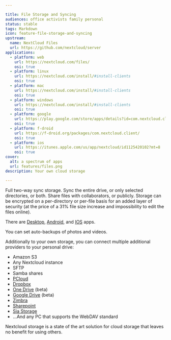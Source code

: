 ```yaml
---

title: File Storage and Syncing
audiences: office activists family personal
status: stable
tags: Markdown
icon: feature-file-storage-and-syncing
upstream: 
  name: NextCloud Files
  url: https://github.com/nextcloud/server
applications:
  - platform: web
    url: https://nextcloud.com/files/
    osi: true
  - platform: linux
    url: https://nextcloud.com/install/#install-clients
    osi: true
  - platform: mac
    url: https://nextcloud.com/install/#install-clients
    osi: true
  - platform: windows
    url: https://nextcloud.com/install/#install-clients
    osi: true
  - platform: google
    url: https://play.google.com/store/apps/details?id=com.nextcloud.client  
    osi: true
  - platform: f-droid
    url: https://f-droid.org/packages/com.nextcloud.client/
    osi: true
  - platform: ios
    url: https://itunes.apple.com/us/app/nextcloud/id1125420102?mt=8
    osi: true
cover: 
  alt: a spectrum of apps
  url: features/files.png
description: Your own cloud storage

---
```


Full two-way sync storage. Sync the entire drive, or only selected directories, or both. Share files with collaborators, or publicly. Storage can be encrypted on a per-directory or per-file basis for an added layer of security (at the price of a 31% file size increase and impossibility to edit the files online).

There are [Desktop](https://nextcloud.com/install/#install-clients), [Android](https://play.google.com/store/apps/details?id=com.nextcloud.client&hl=en), and [IOS](https://apps.apple.com/us/app/nextcloud/id1125420102) apps.

You can set auto-backups of photos and videos.

Additionally to your own storage, you can connect multiple additional providers to your personal drive:

- Amazon S3
- Any Nextcloud instance
- SFTP
- Samba shares
- [PCloud](https://www.pcloud.com)
- [Dropbox](https://github.com/DJaeger/files_external_dropbox/)
- [One Drive](https://github.com/hevelius/files_external_onedrive) (beta)
- [Google Drive](https://github.com/NastuzziSamy/files_external_gdrive/) (beta)
- [Zimbra](https://github.com/ZeXtras/zimbra-drive)
- [Sharepoint](https://apps.nextcloud.com/apps/sharepoint)
- [Sia Storage](https://apps.nextcloud.com/apps/files_external_sia)
- ...And any PC that supports the WebDAV standard

Nextcloud storage is a state of the art solution for cloud storage that leaves no benefit for using others.